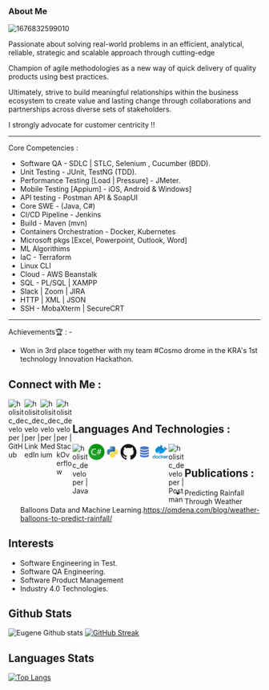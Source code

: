 ### About Me

![1676832599010](https://user-images.githubusercontent.com/70195777/229319128-f43918a6-194d-4b07-9db8-a438482f1a2f.jpg)

Passionate about solving real-world problems in an efficient, analytical, reliable, strategic and scalable approach through cutting-edge 

Champion of agile methodologies as a new way of quick delivery of quality products using best practices. 

Ultimately, strive to build meaningful relationships within the business ecosystem to create value and lasting change through collaborations and partnerships across diverse sets of stakeholders. 

I strongly advocate for customer centricity !!

 _ _ _ _ _ _ _ _ _ _ _ _ _ _ _ _ _ _ _ _ _ _ _ _ _

Core Competencies :

* Software QA - SDLC | STLC, Selenium , Cucumber (BDD).
* Unit Testing - JUnit, TestNG (TDD).
* Performance Testing [Load | Pressure] - JMeter.
* Mobile Testing [Appium] - iOS, Android & Windows]
* API testing - Postman API & SoapUI
* Core SWE - (Java, C#)
* CI/CD Pipeline - Jenkins 
* Build - Maven (mvn)
* Containers Orchestration - Docker, Kubernetes
* Microsoft pkgs [Excel, Powerpoint, Outlook, Word]
* ML Algorithims
* IaC - Terraform
* Linux CLI
* Cloud - AWS Beanstalk
* SQL - PL/SQL | XAMPP
* Slack | Zoom | JIRA
* HTTP | XML | JSON
* SSH - MobaXterm | SecureCRT

_ _ _ _ _ _ _ _ _ _ _ _ _ _ _ _ _ _ _ _ _ _ _ _ _

Achievements🏆 : -

* Won in 3rd place together with my team #Cosmo drome in the KRA's 1st technology Innovation Hackathon.

## Connect with Me :
<a href ="https://github.com/EugeneGitonga" >
<img align="left" alt="holisitc_developer | GitHub" width="32px" src="https://cdn.jsdelivr.net/npm/simple-icons@v3/icons/github.svg"/>
</a>
<a href ="https://www.linkedin.com/mwlite/in/eugene-gitonga-b29730163" >
<img align="left" alt="holisitc_developer | LinkedIn" width="32px" src="https://cdn.jsdelivr.net/npm/simple-icons@v3/icons/linkedin.svg" />
</a>
<a href ="https://medium.com/@eugenegitongamuiru" >
<img align="left" alt="holisitc_developer | Medium" width="32px" src="https://cdn.jsdelivr.net/npm/simple-icons@v3/icons/medium.svg"/>
</a>
<a href ="https://stackoverflow.com/users/19410384/eugene-gitonga?tab=profile" >
<img align="left" alt="holisitc_developer | StackOverflow" width="32px" src="https://cdn.jsdelivr.net/npm/simple-icons@v3/icons/stackoverflow.svg"/>
</a>

<br/>

## Languages And Technologies :
<img align="left" alt="holisitc_developer | Java" width="32px" src="https://cdn.jsdelivr.net/npm/simple-icons@v3/icons/java.svg"/>
<img align="left" alt="CSharp" width="32px" src="https://raw.githubusercontent.com/github/explore/80688e429a7d4ef2fca1e82350fe8e3517d3494d/topics/csharp/csharp.png" />
<img align="left" alt="python" width="32px" src="https://raw.githubusercontent.com/github/explore/80688e429a7d4ef2fca1e82350fe8e3517d3494d/topics/python/python.png" />
<img align="left" alt="GitHub" width="32px" src="https://raw.githubusercontent.com/github/explore/78df643247d429f6cc873026c0622819ad797942/topics/github/github.png" />
<img align="left" alt="SQL" width="32px" src="https://raw.githubusercontent.com/github/explore/80688e429a7d4ef2fca1e82350fe8e3517d3494d/topics/sql/sql.png" />
<img align="left" alt="Docker" width="32px" src="https://raw.githubusercontent.com/github/explore/80688e429a7d4ef2fca1e82350fe8e3517d3494d/topics/docker/docker.png" />
<img align="left" alt="holisitc_developer | Postman" width="32px" src="https://cdn.jsdelivr.net/npm/simple-icons@v3/icons/postman.svg"/>
<br/>

## Publications :
* Predicting Rainfall Through Weather Balloons Data and Machine Learning.https://omdena.com/blog/weather-balloons-to-predict-rainfall/ 

## Interests
* Software Engineering in Test.
* Software QA Engineering.
* Software Product Management
* Industry 4.0 Technologies.

## Github Stats
![Eugene Github stats](https://github-readme-stats.vercel.app/api?username=EugeneGitonga&show_icons=true&theme=radical)
[![GitHub Streak](http://github-readme-streak-stats.herokuapp.com?user=EugeneGitonga&theme=dark&background=000000)](https://git.io/streak-stats)

## Languages Stats
[![Top Langs](https://github-readme-stats.vercel.app/api/top-langs/?username=EugeneGitonga&layout=compact&theme=vision-friendly-dark)](https://github.com/hackster254/github-readme-stats)
